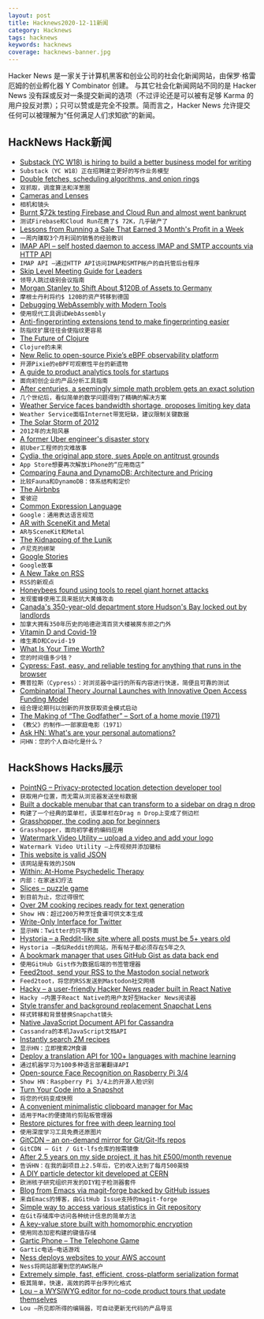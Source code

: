 ```yaml
---
layout: post
title: Hacknews2020-12-11新闻
category: Hacknews
tags: hacknews
keywords: hacknews
coverage: hacknews-banner.jpg
---
```


Hacker News 是一家关于计算机黑客和创业公司的社会化新闻网站，由保罗·格雷厄姆的创业孵化器 Y Combinator 创建。
与其它社会化新闻网站不同的是 Hacker News 没有踩或反对一条提交新闻的选项（不过评论还是可以被有足够 Karma 的用户投反对票）；只可以赞或是完全不投票。简而言之，Hacker News 允许提交任何可以被理解为“任何满足人们求知欲”的新闻。

## HackNews Hack新闻


- [Substack (YC W18) is hiring to build a better business model for writing](https://substack.com/jobs)
- `Substack（YC W18）正在招聘建立更好的写作业务模型`
- [Double fetches, scheduling algorithms, and onion rings](https://offlinemark.com/2020/11/12/double-fetches-scheduling-algorithms-onion-rings/)
- `双抓取，调度算法和洋葱圈`
- [Cameras and Lenses](https://ciechanow.ski/cameras-and-lenses/)
- `相机和镜头`
- [Burnt $72k testing Firebase and Cloud Run and almost went bankrupt](https://blog.tomilkieway.com/72k-1/)
- `测试Firebase和Cloud Run花费了$ 72K，几乎破产了`
- [Lessons from Running a Sale That Earned 3 Month's Profit in a Week](https://www.coryzue.com/writing/black-friday/)
- `一周内赚取3个月利润的销售的经验教训`
- [IMAP API – self hosted daemon to access IMAP and SMTP accounts via HTTP API](https://github.com/andris9/imapapi)
- `IMAP API –通过HTTP API访问IMAP和SMTP帐户的自托管后台程序`
- [Skip Level Meeting Guide for Leaders](https://codingsans.com/blog/skip-level-meeting)
- `领导人跳过级别会议指南`
- [Morgan Stanley to Shift About $120B of Assets to Germany](https://www.bloomberg.com/news/articles/2020-12-10/morgan-stanley-to-shift-about-120-billion-of-assets-to-germany)
- `摩根士丹利将约$ 120B的资产转移到德国`
- [Debugging WebAssembly with Modern Tools](https://developers.google.com/web/updates/2020/12/webassembly)
- `使用现代工具调试WebAssembly`
- [Anti-fingerprinting extensions tend to make fingerprinting easier](https://palant.info/2020/12/10/how-anti-fingerprinting-extensions-tend-to-make-fingerprinting-easier/)
- `防指纹扩展往往会使指纹更容易`
- [The Future of Clojure](https://www.thoughtworks.com/podcasts/future-clojure)
- `Clojure的未来`
- [New Relic to open-source Pixie’s eBPF observability platform](https://blog.pixielabs.ai/pixie-new-relic/)
- `开源Pixie的eBPF可观察性平台的新遗物`
- [A guide to product analytics tools for startups](https://satchel.com/web-analytics/)
- `面向初创企业的产品分析工具指南`
- [After centuries, a seemingly simple math problem gets an exact solution](https://www.quantamagazine.org/mathematician-solves-centuries-old-grazing-goat-problem-exactly-20201209/)
- `几个世纪后，看似简单的数学问题得到了精确的解决方案`
- [Weather Service faces bandwidth shortage, proposes limiting key data](https://www.washingtonpost.com/weather/2020/12/09/nws-data-limits-internet-bandwidth/)
- `Weather Service面临Internet带宽短缺，建议限制关键数据`
- [The Solar Storm of 2012](https://science.nasa.gov/science-news/science-at-nasa/2014/23jul_superstorm)
- `2012年的太阳风暴`
- [A former Uber engineer's disaster story](https://twitter.com/StanTwinB/status/1336890442768547845)
- `前Uber工程师的灾难故事`
- [Cydia, the original app store, sues Apple on antitrust grounds](https://www.washingtonpost.com/technology/2020/12/10/cydia-apple-lawsuit/)
- `App Store想要再次解放iPhone的“应用商店”`
- [Comparing Fauna and DynamoDB: Architecture and Pricing](https://fauna.com/blog/comparing-fauna-and-dynamodb)
- `比较Fauna和DynamoDB：体系结构和定价`
- [The Airbnbs](https://blog.ycombinator.com/the-airbnbs/)
- `爱彼迎`
- [Common Expression Language](https://github.com/google/cel-spec)
- `Google：通用表达语言规范`
- [AR with SceneKit and Metal](https://emillindfors.com/blog/2020-12/ar-with-scenekit-and-metal/)
- `AR与SceneKit和Metal`
- [The Kidnapping of the Lunik](https://www.cia.gov/library/center-for-the-study-of-intelligence/kent-csi/vol11no1/html/v11i1a04p_0001.htm)
- `卢尼克的绑架`
- [Google Stories](http://stories.google)
- `Google故事`
- [A New Take on RSS](https://findka.com/blog/new-take-on-rss/)
- `RSS的新观点`
- [Honeybees found using tools to repel giant hornet attacks](https://www.nationalgeographic.com/animals/2020/12/honeybees-use-tools-dung-repels-giant-hornets/)
- `发现蜜蜂使用工具来抵抗大黄蜂攻击`
- [Canada's 350-year-old department store Hudson's Bay locked out by landlords](https://www.timescolonist.com/business/hudson-s-bay-in-coquitlam-closes-as-other-hbc-stores-stop-paying-rent-1.24243453)
- `加拿大拥有350年历史的哈德逊湾百货大楼被房东拒之门外`
- [Vitamin D and Covid-19](https://vitamin-d-covid.shotwell.ca/)
- `维生素D和Covid-19`
- [What Is Your Time Worth?](https://www.npr.org/sections/money/2020/12/08/943812834/what-is-your-time-worth)
- `您的时间值多少钱？`
- [Cypress: Fast, easy, and reliable testing for anything that runs in the browser](https://www.cypress.io/)
- `赛普拉斯（Cypress）：对浏览器中运行的所有内容进行快速，简便且可靠的测试`
- [Combinatorial Theory Journal Launches with Innovative Open Access Funding Model](https://osc.universityofcalifornia.edu/2020/12/combinatorial-theory-launches/)
- `组合理论期刊以创新的开放获取资金模式启动`
- [The Making of “The Godfather” – Sort of a home movie (1971)](http://www.thestacksreader.com/the-making-of-the-godfather-sort-of-a-home-movie/)
- `《教父》的制作–一部家庭电影（1971）`
- [Ask HN: What's are your personal automations?](item?id=25381191)
- `问HN：您的个人自动化是什么？`


## HackShows Hacks展示

- [ PointNG – Privacy-protected location detection developer tool](https://www.pointng.io)
- `获取用户位置，而无需从浏览器发送坐标数据`
- [ Built a dockable menubar that can transform to a sidebar on drag n drop](https://github.com/prabhuignoto/vue-dock-menu)
- `构建了一个经典的菜单栏，该菜单栏在Drag n Drop上变成了侧边栏`
- [ Grasshopper, the coding app for beginners](https://grasshopper.app/)
- `Grasshopper，面向初学者的编码应用`
- [ Watermark Video Utility – upload a video and add your logo](https://shotstack.io/demo/watermarker/)
- `Watermark Video Utility –上传视频并添加徽标`
- [ This website is valid JSON](https://webdatarender.com/)
- `该网站是有效的JSON`
- [ Within: At-Home Psychedelic Therapy](http://TryWithin.com)
- `内部：在家迷幻疗法`
- [ Slices – puzzle game](http://slices.ovh/?puzzles)
- `到目前为止，您过得很忙`
- [ Over 2M cooking recipes ready for text generation](https://github.com/Glorf/recipenlg)
- `Show HN：超过200万种烹饪食谱可供文本生成`
- [ Write-Only Interface for Twitter](https://typefully.app/)
- `显示HN：Twitter的只写界面`
- [ Hystoria – a Reddit-like site where all posts must be 5+ years old](https://hystoria.100millionbooks.org)
- `Hystoria –类似Reddit的网站，所有帖子都必须存在5年之久`
- [ A bookmark manager that uses GitHub Gist as data back end](https://bookmark.wtf/9803bde974539a8992c0515b28db439b)
- `使用GitHub Gist作为数据后端的书签管理器`
- [ Feed2toot, send your RSS to the Mastodon social network](https://gitlab.com/chaica/feed2toot/)
- `Feed2toot，将您的RSS发送到Mastodon社交网络`
- [ Hacky – a user-friendly Hacker News reader built in React Native](https://apps.apple.com/us/app/dark-hacker-news/id1459946382?)
- `Hacky –内置于React Native的用户友好型Hacker News阅读器`
- [ Style transfer and background replacement Snapchat Lens](https://heartbeat.fritz.ai/combining-style-transfer-with-background-replacement-in-lens-studio-with-fritz-ai-and-snapml-5f51ede9789)
- `样式转移和背景替换Snapchat镜头`
- [ Native JavaScript Document API for Cassandra](https://stargate.io/2020/12/09/announcing-stargate-10-ga-rest-graphql-schemaless-json-for-your-cassandra-development.html)
- `Cassandra的本机JavaScript文档API`
- [ Instantly search 2M recipes](https://recipe-search.typesense.org/)
- `显示HN：立即搜索2M食谱`
- [ Deploy a translation API for 100+ languages with machine learning](https://github.com/cortexlabs/cortex/tree/translator-example/examples/model-caching/python/translator)
- `通过机器学习为100多种语言部署翻译API`
- [ Open-source Face Recognition on Raspberry Pi 3/4](https://github.com/SharpAI/DeepCamera)
- `Show HN：Raspberry Pi 3/4上的开源人脸识别`
- [ Turn Your Code into a Snapshot](https://codeshotapp.com/)
- `将您的代码变成快照`
- [ A convenient minimalistic clipboard manager for Mac](https://github.com/prashantgupta24/go-clip)
- `适用于Mac的便捷简约剪贴板管理器`
- [ Restore pictures for free with deep learning tool](https://hotpot.ai/restore-picture)
- `使用深度学习工具免费还原图片`
- [ GitCDN – an on-demand mirror for Git/Git-lfs repos](https://gitlab.com/grouperenault/git_cdn)
- `GitCDN – Git / Git-lfs仓库的按需镜像`
- [ After 2.5 years on my side project, it has hit £500/month revenue](item?id=25372464)
- `告诉HN：在我的副项目上2.5年后，它的收入达到了每月500英镑`
- [ A DIY particle detector kit developed at CERN](https://shop.kitspace.org/buy/electron-detector/)
- `欧洲核子研究组织开发的DIY粒子检测器套件`
- [ Blog from Emacs via magit-forge backed by GitHub issues](https://sgrove.essay.dev/post/25/essaydev-a-real-time-blog-from-emacs-magit-forge-based-on-github-issues)
- `来自Emacs的博客，由GitHub Issue支持的magit-forge`
- [ Simple way to access various statistics in Git repository](https://git-quick-stats.sh/)
- `在Git存储库中访问各种统计信息的简单方法`
- [ A key-value store built with homomorphic encryption](https://github.com/ankane/morph)
- `使用同态加密构建的键值存储`
- [ Gartic Phone – The Telephone Game](https://garticphone.com)
- `Gartic电话–电话游戏`
- [ Ness deploys websites to your AWS account](https://ness.sh)
- `Ness将网站部署到您的AWS账户`
- [ Extremely simple, fast, efficient, cross-platform serialization format](https://github.com/RainwayApp/bebop)
- `极其简单，快速，高效的跨平台序列化格式`
- [ Lou – a WYSIWYG editor for no-code product tours that update themselves](https://www.louassist.com/?lou=672255313089)
- `Lou –所见即所得的编辑器，可自动更新无代码的产品导览`

